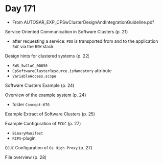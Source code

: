 # Day 171

* From AUTOSAR\_EXP\_CPSwClusterDesignAndIntegrationGuideline.pdf

Service Oriented Communication in Software Clusters (p. 21)
* after requesting a service: `PDU` is transported from and to the application `SWC` via the `BSW` stack

Design hints for clustered systems (p. 22)
* `SWS_SwCluC_00050`
* `CpSoftwareClusterResource.isMandatory` attribute
* `VariableAccess.scope`

Software Clusters Example (p. 24)

Overview of the example system (p. 24)
* folder `Concept-670`

Example Extract of Software Clusters (p. 25)

Example Configuration of `ECUC` (p. 27)
* `BinaryManifest`
* `RIPS`-plugin

`ECUC` Configuration of `Os High Proxy` (p. 27)

File overview (p. 28)
